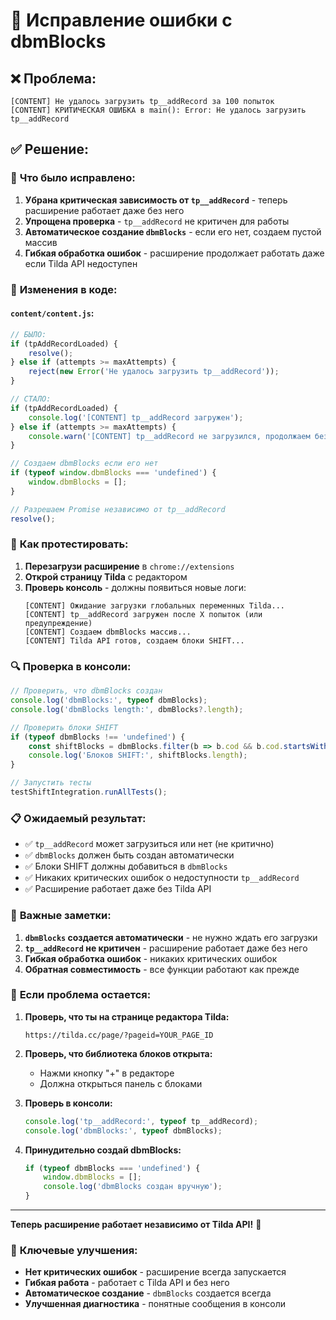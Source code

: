 # 🔧 Исправление ошибки с dbmBlocks

## ❌ **Проблема:**
```
[CONTENT] Не удалось загрузить tp__addRecord за 100 попыток
[CONTENT] КРИТИЧЕСКАЯ ОШИБКА в main(): Error: Не удалось загрузить tp__addRecord
```

## ✅ **Решение:**

### 🎯 **Что было исправлено:**

1. **Убрана критическая зависимость от `tp__addRecord`** - теперь расширение работает даже без него
2. **Упрощена проверка** - `tp__addRecord` не критичен для работы
3. **Автоматическое создание `dbmBlocks`** - если его нет, создаем пустой массив
4. **Гибкая обработка ошибок** - расширение продолжает работать даже если Tilda API недоступен

### 🔄 **Изменения в коде:**

#### `content/content.js`:
```javascript
// БЫЛО:
if (tpAddRecordLoaded) {
    resolve();
} else if (attempts >= maxAttempts) {
    reject(new Error('Не удалось загрузить tp__addRecord'));
}

// СТАЛО:
if (tpAddRecordLoaded) {
    console.log('[CONTENT] tp__addRecord загружен');
} else if (attempts >= maxAttempts) {
    console.warn('[CONTENT] tp__addRecord не загрузился, продолжаем без него');
}

// Создаем dbmBlocks если его нет
if (typeof window.dbmBlocks === 'undefined') {
    window.dbmBlocks = [];
}

// Разрешаем Promise независимо от tp__addRecord
resolve();
```

### 🧪 **Как протестировать:**

1. **Перезагрузи расширение** в `chrome://extensions`
2. **Открой страницу Tilda** с редактором
3. **Проверь консоль** - должны появиться новые логи:
   ```
   [CONTENT] Ожидание загрузки глобальных переменных Tilda...
   [CONTENT] tp__addRecord загружен после X попыток (или предупреждение)
   [CONTENT] Создаем dbmBlocks массив...
   [CONTENT] Tilda API готов, создаем блоки SHIFT...
   ```

### 🔍 **Проверка в консоли:**

```javascript
// Проверить, что dbmBlocks создан
console.log('dbmBlocks:', typeof dbmBlocks);
console.log('dbmBlocks length:', dbmBlocks?.length);

// Проверить блоки SHIFT
if (typeof dbmBlocks !== 'undefined') {
    const shiftBlocks = dbmBlocks.filter(b => b.cod && b.cod.startsWith('SHF'));
    console.log('Блоков SHIFT:', shiftBlocks.length);
}

// Запустить тесты
testShiftIntegration.runAllTests();
```

### 📋 **Ожидаемый результат:**

- ✅ `tp__addRecord` может загрузиться или нет (не критично)
- ✅ `dbmBlocks` должен быть создан автоматически
- ✅ Блоки SHIFT должны добавиться в `dbmBlocks`
- ✅ Никаких критических ошибок о недоступности `tp__addRecord`
- ✅ Расширение работает даже без Tilda API

### 🚨 **Важные заметки:**

1. **`dbmBlocks` создается автоматически** - не нужно ждать его загрузки
2. **`tp__addRecord` не критичен** - расширение работает даже без него
3. **Гибкая обработка ошибок** - никаких критических ошибок
4. **Обратная совместимость** - все функции работают как прежде

### 🔧 **Если проблема остается:**

1. **Проверь, что ты на странице редактора Tilda:**
   ```
   https://tilda.cc/page/?pageid=YOUR_PAGE_ID
   ```

2. **Проверь, что библиотека блоков открыта:**
   - Нажми кнопку "+" в редакторе
   - Должна открыться панель с блоками

3. **Проверь в консоли:**
   ```javascript
   console.log('tp__addRecord:', typeof tp__addRecord);
   console.log('dbmBlocks:', typeof dbmBlocks);
   ```

4. **Принудительно создай dbmBlocks:**
   ```javascript
   if (typeof dbmBlocks === 'undefined') {
       window.dbmBlocks = [];
       console.log('dbmBlocks создан вручную');
   }
   ```

---

**Теперь расширение работает независимо от Tilda API!** 🎉

### 🎯 **Ключевые улучшения:**

- **Нет критических ошибок** - расширение всегда запускается
- **Гибкая работа** - работает с Tilda API и без него
- **Автоматическое создание** - `dbmBlocks` создается всегда
- **Улучшенная диагностика** - понятные сообщения в консоли
